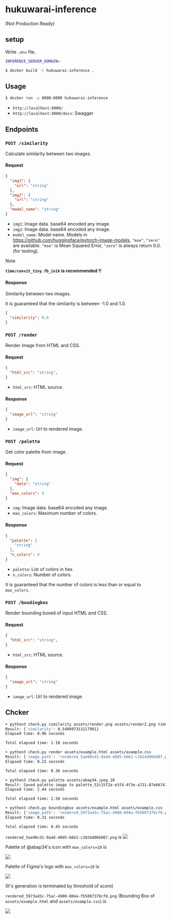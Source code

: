 # hukuwarai-inference

(Not Production Ready)

## setup

Write `.env` file.

```bash
INFERENCE_SERVER_DOMAIN=
```


```bash
$ docker build -t hukuwarai-inference .
```


## Usage

```bash
$ docker run -p 8000:8000 hukuwarai-inference
```

- `http://localhost:8000/`
- `http://localhost:8000/docs`: Swagger 

## Endpoints


### `POST /similarity`

Calculate similarity between two images.

#### Request

```json
{
  "img1": {
    "url": "string"
  },
  "img2": {
    "url": "string"
  },
  "model_name": "string"
}
```

- `img1`: Image data. base64 encoded any image.
- `img2`: Image data. base64 encoded any image.
- `model_name`: Model name. Models in https://github.com/huggingface/pytorch-image-models, `"mse"`, `"zero"` are available. `"mse"` is Mean Squared Error, `"zero"` is always return 0.0. (for testing). 

> [!NOTE]
> **`timm/convit_tiny.fb_in1k` is recommended !!**

#### Response

Similarity between two images.

It is guaranteed that the similarity is between -1.0 and 1.0.


```json
{
  "similarity": 0.0
}
```


### `POST /render`

Render image from HTML and CSS.

#### Request

```json
{
  "html_src": "string",
}
```

- `html_src`: HTML source.
 

#### Response



```json
{
  "image_url": "string"
}
```

- `image_url`: Url to rendered image.


### `POST /palette`

Get color palette from image.

#### Request

```json
{
  "img": {
    "data": "string"
  },
  "max_colors": 0
}
```

- `img`: Image data. base64 encoded any image.
- `max_colors`: Maximum number of colors. 

#### Response

```json
{
  "palette": [
    "string"
  ],
  "n_colors": 0
}
```

- `palette`: List of colors in hex.
- `n_colors`: Number of colors.

It is guaranteed that the number of colors is less than or equal to `max_colors`.

### `POST /boudingbox`

Render bounding boxed of input HTML and CSS.

#### Request

```json
{
  "html_src": "string",
}
```

- `html_src`: HTML source.

#### Response

```json
{
  "image_url": "string"
}
```

- `image_url`: Url to rendered image.



## Chcker

```bash
➤ python3 check.py similarity assets/render.png assets/render2.png timm/convit_tiny.fb_in1k
Result: {'similarity': 0.549897313117981}
Elapsed time: 0.96 seconds

Total elapsed time: 1.10 seconds

➤ python3 check.py render assets/example.html assets/example.css
Result: {'image_path': 'rendered_5ae90cd1-9a4d-40d5-b6b2-c1024d06b087.png'}
Elapsed time: 0.22 seconds

Total elapsed time: 0.36 seconds

➤ python3 check.py palette assets/abap34.jpeg 10
Result: Saved palette image to palette_52c15f2a-e3f4-4f3e-a731-87e66743e43c.png
Elapsed time: 2.44 seconds

Total elapsed time: 2.58 seconds

➤ python3 check.py boundingbox assets/example.html assets/example.css
Result: {'image_path': 'rendered_5973a45c-75ac-4900-804a-fb5007378cf8.png'}
Elapsed time: 0.31 seconds

Total elapsed time: 0.45 seconds
```


`rendered_5ae90cd1-9a4d-40d5-b6b2-c1024d06b087.png` is
![](assets/render.png)

Palette of @abap34's icon with `max_colors=10` is 

![](assets/palette_abap34.png)

Palette of Figma's logo with `max_colors=10` is

![](assets/palette_figma.png)

(It's generation is terminated by threshold of score)


`rendered_5973a45c-75ac-4900-804a-fb5007378cf8.png` (Bounding Box of `assets/example.html` and `assets/example.css`) is

![](assets/boundingbox-example.png)



